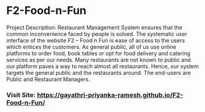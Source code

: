 # F2-Food-n-Fun
Project Description:
Restaurant Management System ensures that the common inconvenience faced by people is solved. The systematic user interface of the website F2 – Food n Fun is ease of access to the users which entices the customers. As general public, all of us use online platforms to order food, book tables or opt for food delivery and catering services as per our needs. Many restaurants are not known to public and our platform paves a way to reach almost all restaurants. Hence, our system targets the general public and the restaurants around. The end-users are Public and Restaurant Managers.

### Visit Site: https://gayathri-priyanka-ramesh.github.io/F2-Food-n-Fun/
